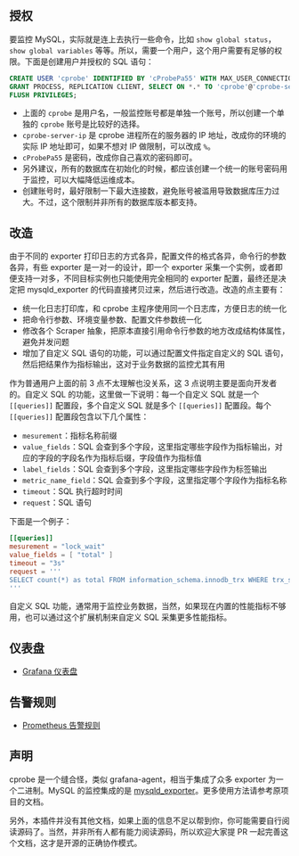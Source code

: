 ## 授权

要监控 MySQL，实际就是连上去执行一些命令，比如 `show global status`，`show global variables` 等等。所以，需要一个用户，这个用户需要有足够的权限。下面是创建用户并授权的 SQL 语句：

```sql
CREATE USER 'cprobe' IDENTIFIED BY 'cProbePa55' WITH MAX_USER_CONNECTIONS 3;
GRANT PROCESS, REPLICATION CLIENT, SELECT ON *.* TO 'cprobe'@'cprobe-server-ip';
FLUSH PRIVILEGES;
```

- 上面的 `cprobe` 是用户名，一般监控账号都是单独一个账号，所以创建一个单独的 `cprobe` 账号是比较好的选择。
- `cprobe-server-ip` 是 cprobe 进程所在的服务器的 IP 地址，改成你的环境的实际 IP 地址即可，如果不想对 IP 做限制，可以改成 `%`。
- `cProbePa55` 是密码，改成你自己喜欢的密码即可。
- 另外建议，所有的数据库在初始化的时候，都应该创建一个统一的账号密码用于监控，可以大幅降低运维成本。
- 创建账号时，最好限制一下最大连接数，避免账号被滥用导致数据库压力过大。不过，这个限制并非所有的数据库版本都支持。

## 改造

由于不同的 exporter 打印日志的方式各异，配置文件的格式各异，命令行的参数各异，有些 exporter 是一对一的设计，即一个 exporter 采集一个实例，或者即便支持一对多，不同目标实例也只能使用完全相同的 exporter 配置，最终还是决定把 mysqld_exporter 的代码直接拷贝过来，然后进行改造。改造的点主要有：

- 统一化日志打印库，和 cprobe 主程序使用同一个日志库，方便日志的统一化
- 把命令行参数、环境变量参数、配置文件参数统一化
- 修改各个 Scraper 抽象，把原本直接引用命令行参数的地方改成结构体属性，避免并发问题
- 增加了自定义 SQL 语句的功能，可以通过配置文件指定自定义的 SQL 语句，然后把结果作为指标输出，这对于业务数据的监控尤其有用

作为普通用户上面的前 3 点不太理解也没关系，这 3 点说明主要是面向开发者的。自定义 SQL 的功能，这里做一下说明：每一个自定义 SQL 就是一个 `[[queries]]` 配置段，多个自定义 SQL 就是多个 `[[queries]]` 配置段。每个 `[[queries]]` 配置段包含以下几个属性：

- `mesurement`：指标名称前缀
- `value_fields`：SQL 会查到多个字段，这里指定哪些字段作为指标输出，对应的字段的字段名作为指标后缀，字段值作为指标值
- `label_fields`：SQL 会查到多个字段，这里指定哪些字段作为标签输出
- `metric_name_field`：SQL 会查到多个字段，这里指定哪个字段作为指标名称
- `timeout`：SQL 执行超时时间
- `request`：SQL 语句

下面是一个例子：

```toml
[[queries]]
mesurement = "lock_wait"
value_fields = [ "total" ]
timeout = "3s"
request = '''
SELECT count(*) as total FROM information_schema.innodb_trx WHERE trx_state='LOCK WAIT'
'''
```

自定义 SQL 功能，通常用于监控业务数据，当然，如果现在内置的性能指标不够用，也可以通过这个扩展机制来自定义 SQL 采集更多性能指标。

## 仪表盘

- [Grafana 仪表盘](./dash/grafana_mysql_01.json)

## 告警规则

- [Prometheus 告警规则](./alert/prom_alert_01.yaml)

## 声明

cprobe 是一个缝合怪，类似 grafana-agent，相当于集成了众多 exporter 为一个二进制。MySQL 的监控集成的是 [mysqld_exporter](https://github.com/prometheus/mysqld_exporter)。更多使用方法请参考原项目的文档。

另外，本插件并没有其他文档，如果上面的信息不足以帮到你，你可能需要自行阅读源码了。当然，并非所有人都有能力阅读源码，所以欢迎大家提 PR 一起完善这个文档，这才是开源的正确协作模式。


